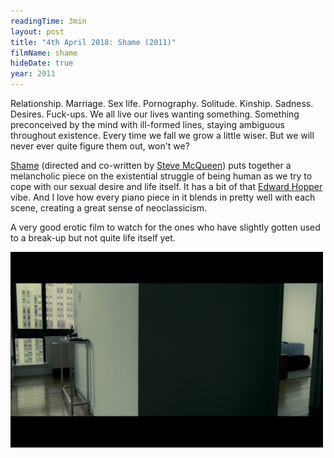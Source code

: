 ```yaml
---
readingTime: 3min
layout: post
title: "4th April 2018: Shame (2011)"
filmName: shame
hideDate: true
year: 2011
---
```

Relationship. Marriage. Sex life. Pornography. Solitude. Kinship. Sadness. Desires. Fuck-ups. We all live our lives wanting something. Something preconceived by the mind with ill-formed lines, staying ambiguous throughout existence. Every time we fall we grow a little wiser. But we will never ever quite figure them out, won't we?

[Shame](https://www.rottentomatoes.com/m/shame_2011/) (directed and co-written by [Steve McQueen](https://en.wikipedia.org/wiki/Steve_McQueen_(director))) puts together a melancholic piece on the existential struggle of being human as we try to cope with our sexual desire and life itself. It has a bit of that [Edward Hopper](https://en.wikipedia.org/wiki/Edward_Hopper) vibe. And I love how every piano piece in it blends in pretty well with each scene, creating a great sense of neoclassicism.

A very good erotic film to watch for the ones who have slightly gotten used to a break-up but not quite life itself yet.


<img src="/img/shame.png" style="max-width:500px">
